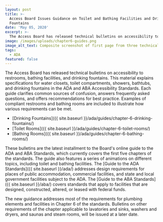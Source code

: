 ```yaml
---
layout: post
title: >-
  Access Board Issues Guidance on Toilet and Bathing Facilities and Drinking
  Fountains
date: 'May 05, 2020'
excerpt: >-
  The Access Board has released technical bulletins on accessibility to restrooms, bathing facilities, and drinking fountains. This material explains specifications for water closets, toilet compartments, showers, bathtubs, and drinking fountains in the ADA and ABA Accessibility Standards. Each guide clarifies common sources of confusion, answers frequently asked questions, and offers recommendations for best practice. Examples of compliant restrooms and bathing rooms are included to illustrate how various requirements can be met. These bulletins are the latest installment to . . . 
image: /images/uploads/chapter6-guides.png
image_alt_text: Composite screenshot of first page from three technical bulletins.
tags:
  - ADA
featured: false
---
```


The Access Board has released technical bulletins on accessibility to restrooms, bathing facilities, and drinking fountains. This material explains specifications for water closets, toilet compartments, showers, bathtubs, and drinking fountains in the ADA and ABA Accessibility Standards. Each guide clarifies common sources of confusion, answers frequently asked questions, and offers recommendations for best practice.
Examples of compliant restrooms and bathing rooms are included to illustrate how various requirements can be met.
* [Drinking Fountains]({{ site.baseurl }}/ada/guides/chapter-6-drinking-fountains/)
* [Toilet Rooms]({{ site.baseurl }}/ada/guides/chapter-6-toilet-rooms/)
* [Bathing Rooms]({{ site.baseurl }}/ada/guides/chapter-6-bathing-rooms/)

These bulletins are the latest installment to the Board's online guide to the ADA and ABA Standards, which currently covers the first five chapters of the standards.
The guide also features a series of animations on different topics, including toilet and bathing facilities. The [Guide to the ADA Standards]({{ site.baseurl }}/ada/) addresses design requirements for places of public accommodation, commercial facilities, and state and local government facilities subject to the ADA.
The [Guide to the ABA Standards]({{ site.baseurl }}/aba/) covers standards that apply to facilities that are designed, constructed, altered, or leased with federal funds.

The new guidance addresses most of the requirements for plumbing elements and facilities in Chapter 6 of the standards. Bulletins on other requirements of the chapter applicable to lavatories and sinks, washers and dryers, and saunas and steam rooms, will be issued at a later date.
